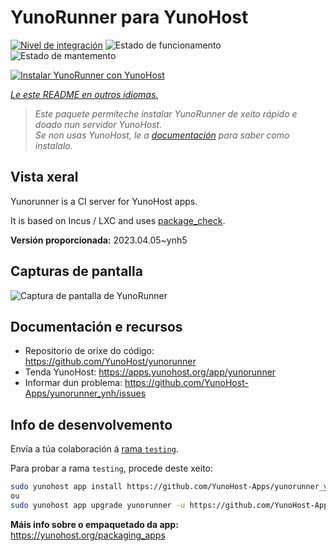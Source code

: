 <!--
NOTA: Este README foi creado automáticamente por <https://github.com/YunoHost/apps/tree/master/tools/readme_generator>
NON debe editarse manualmente.
-->

# YunoRunner para YunoHost

[![Nivel de integración](https://dash.yunohost.org/integration/yunorunner.svg)](https://ci-apps.yunohost.org/ci/apps/yunorunner/) ![Estado de funcionamento](https://ci-apps.yunohost.org/ci/badges/yunorunner.status.svg) ![Estado de mantemento](https://ci-apps.yunohost.org/ci/badges/yunorunner.maintain.svg)

[![Instalar YunoRunner con YunoHost](https://install-app.yunohost.org/install-with-yunohost.svg)](https://install-app.yunohost.org/?app=yunorunner)

*[Le este README en outros idiomas.](./ALL_README.md)*

> *Este paquete permíteche instalar YunoRunner de xeito rápido e doado nun servidor YunoHost.*  
> *Se non usas YunoHost, le a [documentación](https://yunohost.org/install) para saber como instalalo.*

## Vista xeral

Yunorunner is a CI server for YunoHost apps.

It is based on Incus / LXC and uses [package_check](https://github.com/YunoHost/package_check).


**Versión proporcionada:** 2023.04.05~ynh5

## Capturas de pantalla

![Captura de pantalla de YunoRunner](./doc/screenshots/screenshot.png)

## Documentación e recursos

- Repositorio de orixe do código: <https://github.com/YunoHost/yunorunner>
- Tenda YunoHost: <https://apps.yunohost.org/app/yunorunner>
- Informar dun problema: <https://github.com/YunoHost-Apps/yunorunner_ynh/issues>

## Info de desenvolvemento

Envía a túa colaboración á [rama `testing`](https://github.com/YunoHost-Apps/yunorunner_ynh/tree/testing).

Para probar a rama `testing`, procede deste xeito:

```bash
sudo yunohost app install https://github.com/YunoHost-Apps/yunorunner_ynh/tree/testing --debug
ou
sudo yunohost app upgrade yunorunner -u https://github.com/YunoHost-Apps/yunorunner_ynh/tree/testing --debug
```

**Máis info sobre o empaquetado da app:** <https://yunohost.org/packaging_apps>
